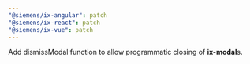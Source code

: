 ```yaml
---
"@siemens/ix-angular": patch
"@siemens/ix-react": patch
"@siemens/ix-vue": patch
---
```


Add dismissModal function to allow programmatic closing of **ix-modal**s.
